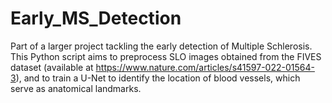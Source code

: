 # Early_MS_Detection
Part of a larger project tackling the early detection of Multiple Schlerosis. This Python script aims to preprocess SLO images obtained from the FIVES dataset (available at https://www.nature.com/articles/s41597-022-01564-3), and to train a U-Net to identify the location of blood vessels, which serve as anatomical landmarks.
